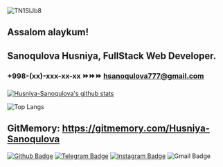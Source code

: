 ![TN1SlJb8](https://user-images.githubusercontent.com/89189550/130553227-17424e34-a997-4f21-996a-2d31b04f406b.gif)

## Assalom alaykum!

## Sanoqulova Husniya, FullStack Web Developer. 
### +998-(xx)-xxx-xx-xx ⏩⏩⏩ hsanoqulova777@gmail.com


[![Husniya-Sanoqulova's github stats](https://github-readme-stats.vercel.app/api?username=Husniya-Sanoqulova&show_icons=true&title_color=ff0000&icon_color=0000ff&text_color=000000&bg_color=ffffff)](https://github.com/Husniya-Sanoqulova/)

![Top Langs](https://github-readme-stats.vercel.app/api/top-langs/?username=Husniya-Sanoqulova)

GitMemory: https://gitmemory.com/Husniya-Sanoqulova
---------------------------------

[![Github Badge](https://img.shields.io/badge/-Github-000?style=flat-square&logo=Github&logoColor=white&link=https://github.com/Husniya-Sanoqulova)](https://github.com/Husniya-Sanoqulova)
[![Telegram Badge](https://img.shields.io/badge/-Telegram-blue?style=flat-square&logo=Telegram&logoColor=white&link=https://t.me/Dasturchi_Angelina)](https://t.me/Dasturchi_Angelina)
[![Instagram Badge](https://img.shields.io/badge/-Instagram-C13584?style=flat-square&labelColor=C13584&logo=instagram&logoColor=white&link=https://www.instagram.com/angelina_115_20_05/)](https://www.instagram.com/angelina_115_20_05/)
![Gmail Badge](https://img.shields.io/badge/-Gmail-c14438?style=flat-square&logo=Gmail&logoColor=white&link=mailto:hsanoqulova777@gmail.com)
